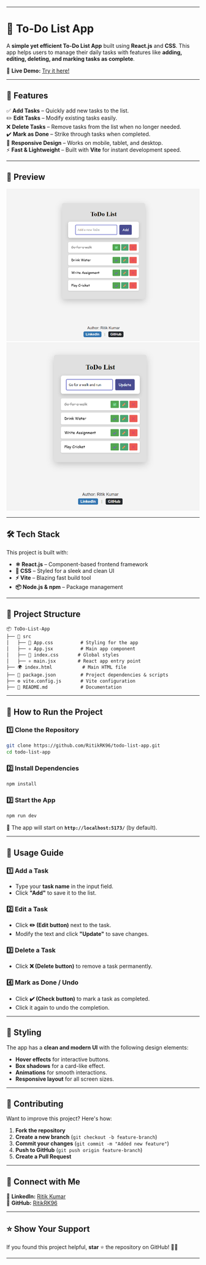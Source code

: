
---

# 📝 **To-Do List App**  

A **simple yet efficient To-Do List App** built using **React.js** and **CSS**. This app helps users to manage their daily tasks with features like **adding, editing, deleting, and marking tasks as complete**.  

🚀 **Live Demo:** [Try it here!](https://to-do-list-delta-henna.vercel.app/)  

---

## 🌟 **Features**  

✅ **Add Tasks** – Quickly add new tasks to the list.  
✏️ **Edit Tasks** – Modify existing tasks easily.  
❌ **Delete Tasks** – Remove tasks from the list when no longer needed.  
✔️ **Mark as Done** – Strike through tasks when completed.  
🎨 **Responsive Design** – Works on mobile, tablet, and desktop.  
⚡ **Fast & Lightweight** – Built with **Vite** for instant development speed.  

---

## 📸 **Preview**  
![To-Do App Screenshot](./Screenshots/Screenshot%202025-02-19%20175010.png)   
![To-Do App Screenshot](./Screenshots/Screenshot%202025-02-19%20175025.png)  

---

## 🛠️ **Tech Stack**  
This project is built with:  

- **⚛️ React.js** – Component-based frontend framework  
- **🎨 CSS** – Styled for a sleek and clean UI  
- **⚡ Vite** – Blazing fast build tool  
- **📦 Node.js & npm** – Package management  

---

## 📂 **Project Structure**  

```
📦 ToDo-List-App  
├── 📂 src  
│   ├── 🎨 App.css          # Styling for the app  
│   ├── ⚛️ App.jsx          # Main app component  
│   ├── 🎨 index.css       # Global styles  
│   ├── ⚛️ main.jsx        # React app entry point  
├── 🌍 index.html           # Main HTML file  
├── 📜 package.json         # Project dependencies & scripts  
├── ⚙️ vite.config.js       # Vite configuration  
├── 📄 README.md            # Documentation  
```

---

## 🎯 **How to Run the Project**  

### 1️⃣ **Clone the Repository**  
```bash
git clone https://github.com/RitikRK96/todo-list-app.git
cd todo-list-app
```

### 2️⃣ **Install Dependencies**  
```bash
npm install
```

### 3️⃣ **Start the App**  
```bash
npm run dev
```
🔹 The app will start on **`http://localhost:5173/`** (by default).  

---

## 📜 **Usage Guide**  

### **1️⃣ Add a Task**  
- Type your **task name** in the input field.  
- Click **"Add"** to save it to the list.  

### **2️⃣ Edit a Task**  
- Click **✏️ (Edit button)** next to the task.  
- Modify the text and click **"Update"** to save changes.  

### **3️⃣ Delete a Task**  
- Click **❌ (Delete button)** to remove a task permanently.  

### **4️⃣ Mark as Done / Undo**  
- Click **✔️ (Check button)** to mark a task as completed.  
- Click it again to undo the completion.  

---

## 🎨 **Styling**  
The app has a **clean and modern UI** with the following design elements:  

- **Hover effects** for interactive buttons.  
- **Box shadows** for a card-like effect.  
- **Animations** for smooth interactions.  
- **Responsive layout** for all screen sizes.  

---

## 🤝 **Contributing**  
Want to improve this project? Here's how:  

1. **Fork the repository**  
2. **Create a new branch** (`git checkout -b feature-branch`)  
3. **Commit your changes** (`git commit -m "Added new feature"`)  
4. **Push to GitHub** (`git push origin feature-branch`)  
5. **Create a Pull Request**  

---

## 🔗 **Connect with Me**  
🔹 **LinkedIn:** [Ritik Kumar](https://www.linkedin.com/in/ritik-kumar-34ab70218)  
🔹 **GitHub:** [RitikRK96](https://github.com/RitikRK96)  

---

## ⭐ **Show Your Support**  
If you found this project helpful, **star** ⭐ the repository on GitHub! 🚀🔥  

---
